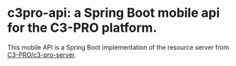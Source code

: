 # c3pro-api: a Spring Boot mobile api for the C3-PRO platform.

This mobile API is a Spring Boot implementation of the resource server from [C3-PRO/c3-pro-server](https://www.github.com/C3-PRO/c3-pro-server).

